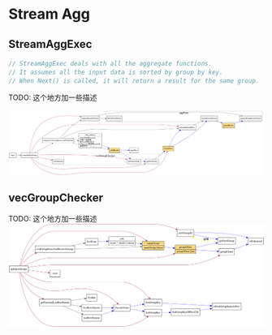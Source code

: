 # Stream Agg
<!-- toc -->

## StreamAggExec

```go
// StreamAggExec deals with all the aggregate functions.
// It assumes all the input data is sorted by group by key.
// When Next() is called, it will return a result for the same group.
```

<!-- ![](./dot/StreamAggExec.svg) -->

TODO: 这个地方加一些描述

![](./dot/StreamAggExec_Next.svg)

## vecGroupChecker

TODO: 这个地方加一些描述
![](./dot/vecGroupChecker.svg)
